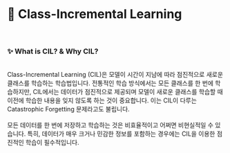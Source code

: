 # 🚩 Class-Incremental Learning
<br>

### ✨ What is CIL? & Why CIL?
<br>
Class-Incremental Learning (CIL)은 모델이 시간이 지남에 따라 점진적으로 새로운 클래스를 학습하는 학습법입니다.
전통적인 학습 방식에서는 모든 클래스를 한 번에 학습하지만, CIL에서는 데이터가 점진적으로 제공되며 모델이 새로운 클래스를 학습할 때 이전에 학습한 내용을 잊지 않도록 하는 것이 중요합니다.
이는 CIL이 다루는 Catastrophic Forgetting 문제라고도 불립니다.
<br>
<br>
모든 데이터를 한 번에 저장하고 학습하는 것은 비효율적이고 어쩌면 비현실적일 수 있습니다.
특히, 데이터가 매우 크거나 민감한 정보를 포함하는 경우에는 CIL을 이용한 점진적인 학습이 필수적입니다.
